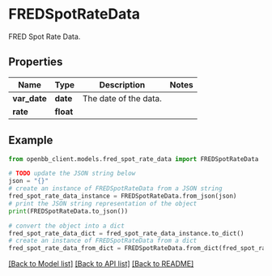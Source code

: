 # FREDSpotRateData

FRED Spot Rate Data.

## Properties

Name | Type | Description | Notes
------------ | ------------- | ------------- | -------------
**var_date** | **date** | The date of the data. | 
**rate** | **float** |  | 

## Example

```python
from openbb_client.models.fred_spot_rate_data import FREDSpotRateData

# TODO update the JSON string below
json = "{}"
# create an instance of FREDSpotRateData from a JSON string
fred_spot_rate_data_instance = FREDSpotRateData.from_json(json)
# print the JSON string representation of the object
print(FREDSpotRateData.to_json())

# convert the object into a dict
fred_spot_rate_data_dict = fred_spot_rate_data_instance.to_dict()
# create an instance of FREDSpotRateData from a dict
fred_spot_rate_data_from_dict = FREDSpotRateData.from_dict(fred_spot_rate_data_dict)
```
[[Back to Model list]](../README.md#documentation-for-models) [[Back to API list]](../README.md#documentation-for-api-endpoints) [[Back to README]](../README.md)


